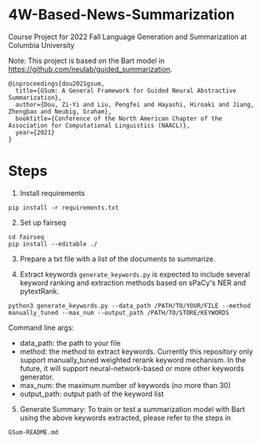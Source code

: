 # 4W-Based-News-Summarization
Course Project for 2022 Fall Language Generation and Summarization at Columbia University

Note: This project is based on the Bart model in https://github.com/neulab/guided_summarization.

```
@inproceedings{dou2021gsum,
  title={GSum: A General Framework for Guided Neural Abstractive Summarization},
  author={Dou, Zi-Yi and Liu, Pengfei and Hayashi, Hiroaki and Jiang, Zhengbao and Neubig, Graham},
  booktitle={Conference of the North American Chapter of the Association for Computational Linguistics (NAACL)},
  year={2021}
}
```

# Steps #
1. Install requirements
```
pip install -r requirements.txt
```
2. Set up fairseq
```
cd fairseq
pip install --editable ./
```

3. Prepare a txt file with a list of the documents to summarize.

4. Extract keywords
`generate_keywords.py` is expected to include several keyword ranking and extraction methods based on sPaCy's NER and pytextRank.

```
python3 generate_keywords.py --data_path /PATH/TO/YOUR/FILE --method manually_tuned --max_num --output_path /PATH/TO/STORE/KEYWORDS
```

Command line args:  
* data_path: the path to your file
* method: the method to extract keywords. Currently this repository only support manually_tuned weighted rerank keyword mechanism. In the future, it will support neural-network-based or more other keywords generator.
* max_num: the maximum number of keywords (no more than 30)
* output_path: output path of the keyword list

5. Generate Summary: To train or test a summarization model with Bart using the above keywords extracted, please refer to the steps in 
```
GSum-README.md
```


